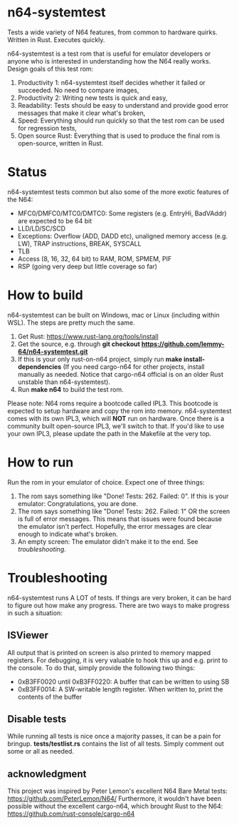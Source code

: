 # n64-systemtest
Tests a wide variety of N64 features, from common to hardware quirks. Written in Rust. Executes quickly.

n64-systemtest is a test rom that is useful for emulator developers or anyone who is interested in understanding how the N64 really works. Design goals of this test rom:
1) Productivity 1: n64-systemtest itself decides whether it failed or succeeded. No need to compare images,
2) Productivity 2: Writing new tests is quick and easy,
3) Readability: Tests should be easy to understand and provide good error messages that make it clear what's broken,
4) Speed: Everything should run quickly so that the test rom can be used for regression tests,
5) Open source Rust: Everything that is used to produce the final rom is open-source, written in Rust.

# Status
n64-systemtest tests common but also some of the more exotic features of the N64:
- MFC0/DMFC0/MTC0/DMTC0: Some registers (e.g. EntryHi, BadVAddr) are expected to be 64 bit
- LLD/LD/SC/SCD
- Exceptions: Overflow (ADD, DADD etc), unaligned memory access (e.g. LW), TRAP instructions, BREAK, SYSCALL
- TLB
- Access (8, 16, 32, 64 bit) to RAM, ROM, SPMEM, PIF
- RSP (going very deep but little coverage so far)

# How to build
n64-systemtest can be built on Windows, mac or Linux (including within WSL). The steps are pretty much the same.
1. Get Rust: https://www.rust-lang.org/tools/install
2. Get the source, e.g. through **git checkout https://github.com/lemmy-64/n64-systemtest.git**
3. If this is your only rust-on-n64 project, simply run **make install-dependencies** (If you need cargo-n64 for other projects, install manually as needed. Notice that cargo-n64 official is on an older Rust unstable than n64-systemtest).
4. Run **make n64** to build the test rom.

Please note: N64 roms require a bootcode called IPL3. This bootcode is expected to setup hardware and copy the rom into memory. n64-systemtest comes with its own IPL3, which will **NOT** run on hardware. Once there is a community built open-source IPL3, we'll switch to that. If you'd like to use your own IPL3, please update the path in the Makefile at the very top.

# How to run
Run the rom in your emulator of choice. Expect one of three things:
1. The rom says something like "Done! Tests: 262. Failed: 0". If this is your emulator: Congratulations, you are done.
2. The rom says something like "Done! Tests: 262. Failed: 1" OR the screen is full of error messages. This means that issues were found because the emulator isn't perfect. Hopefully, the error messages are clear enough to indicate what's broken.
3. An empty screen: The emulator didn't make it to the end. See _troubleshooting_.

# Troubleshooting
n64-systemtest runs A LOT of tests. If things are very broken, it can be hard to figure out how make any progress. There are two ways to make progress in such a situation:

## ISViewer
All output that is printed on screen is also printed to memory mapped registers. For debugging, it is very valuable to hook this up and e.g. print to the console. To do that, simply provide the following two things:
- 0xB3FF0020 until 0xB3FF0220: A buffer that can be written to using SB
- 0xB3FF0014: A SW-writable length register. When written to, print the contents of the buffer

## Disable tests
While running all tests is nice once a majority passes, it can be a pain for bringup. **tests/testlist.rs** contains the list of all tests. Simply comment out some or all as needed.

## acknowledgment
This project was inspired by Peter Lemon's excellent N64 Bare Metal tests: https://github.com/PeterLemon/N64/
Furthermore, it wouldn't have been possible without the excellent cargo-n64, which brought Rust to the N64: https://github.com/rust-console/cargo-n64
